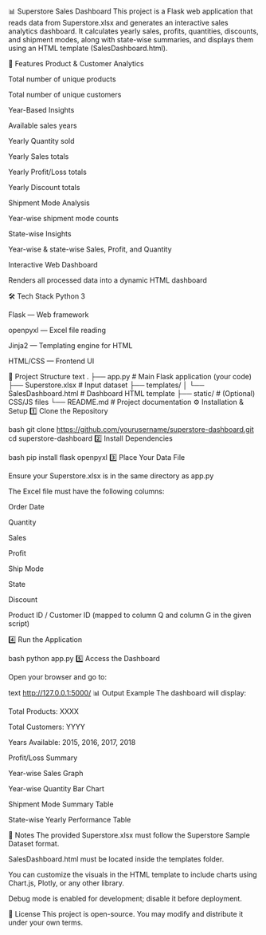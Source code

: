 📊 Superstore Sales Dashboard
This project is a Flask web application that reads data from Superstore.xlsx and generates an interactive sales analytics dashboard. It calculates yearly sales, profits, quantities, discounts, and shipment modes, along with state-wise summaries, and displays them using an HTML template (SalesDashboard.html).

🚀 Features
Product & Customer Analytics

Total number of unique products

Total number of unique customers

Year-Based Insights

Available sales years

Yearly Quantity sold

Yearly Sales totals

Yearly Profit/Loss totals

Yearly Discount totals

Shipment Mode Analysis

Year-wise shipment mode counts

State-wise Insights

Year-wise & state-wise Sales, Profit, and Quantity

Interactive Web Dashboard

Renders all processed data into a dynamic HTML dashboard

🛠️ Tech Stack
Python 3

Flask — Web framework

openpyxl — Excel file reading

Jinja2 — Templating engine for HTML

HTML/CSS — Frontend UI

📂 Project Structure
text
.
├── app.py                             # Main Flask application (your code)
├── Superstore.xlsx                    # Input dataset
├── templates/
│   └── SalesDashboard.html            # Dashboard HTML template
├── static/                            # (Optional) CSS/JS files
└── README.md                          # Project documentation
⚙️ Installation & Setup
1️⃣ Clone the Repository

bash
git clone https://github.com/yourusername/superstore-dashboard.git
cd superstore-dashboard
2️⃣ Install Dependencies

bash
pip install flask openpyxl
3️⃣ Place Your Data File

Ensure your Superstore.xlsx is in the same directory as app.py

The Excel file must have the following columns:

Order Date

Quantity

Sales

Profit

Ship Mode

State

Discount

Product ID / Customer ID (mapped to column Q and column G in the given script)

4️⃣ Run the Application

bash
python app.py
5️⃣ Access the Dashboard

Open your browser and go to:

text
http://127.0.0.1:5000/
📊 Output Example
The dashboard will display:

Total Products: XXXX

Total Customers: YYYY

Years Available: 2015, 2016, 2017, 2018

Profit/Loss Summary

Year-wise Sales Graph

Year-wise Quantity Bar Chart

Shipment Mode Summary Table

State-wise Yearly Performance Table

📝 Notes
The provided Superstore.xlsx must follow the Superstore Sample Dataset format.

SalesDashboard.html must be located inside the templates folder.

You can customize the visuals in the HTML template to include charts using Chart.js, Plotly, or any other library.

Debug mode is enabled for development; disable it before deployment.

📄 License
This project is open-source. You may modify and distribute it under your own terms.

